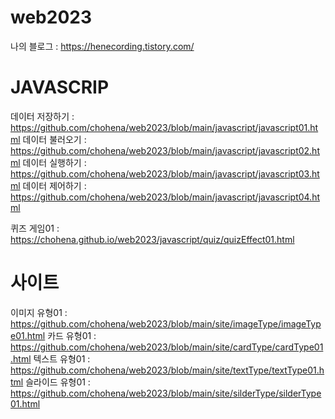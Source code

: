 # web2023
나의 블로그 : https://henecording.tistory.com/   

# JAVASCRIP
데이터 저장하기 : https://github.com/chohena/web2023/blob/main/javascript/javascript01.html
데이터 불러오기 : https://github.com/chohena/web2023/blob/main/javascript/javascript02.html
데이터 실행하기 : https://github.com/chohena/web2023/blob/main/javascript/javascript03.html
데이터 제어하기 : https://github.com/chohena/web2023/blob/main/javascript/javascript04.html   
   
퀴즈 게임01 : https://chohena.github.io/web2023/javascript/quiz/quizEffect01.html   

# 사이트
이미지 유형01 : https://github.com/chohena/web2023/blob/main/site/imageType/imageType01.html
카드 유형01 : https://github.com/chohena/web2023/blob/main/site/cardType/cardType01.html
텍스트 유형01 : https://github.com/chohena/web2023/blob/main/site/textType/textType01.html
슬라이드 유형01 : https://github.com/chohena/web2023/blob/main/site/silderType/silderType01.html
